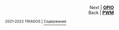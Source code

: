 
<p align="right">Next | <b><a href="MIPI_CSI.md">GPIO</a></b>
<br/>
Back | <b><a href="PWM.md">PWM</a></b></p>
<p align="center"><sup>2021-2022 TRIADOS | </sup><a href="../README.md#содержание"><sup>Содержание</sup></a></p>
